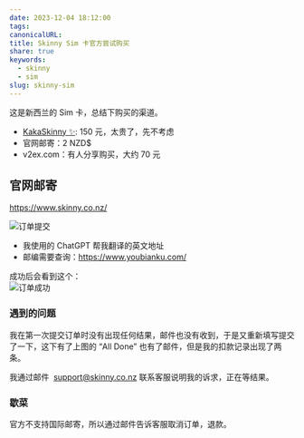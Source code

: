```yaml
---  
date: 2023-12-04 18:12:00  
tags:   
canonicalURL:   
title: Skinny Sim 卡官方尝试购买  
share: true  
keywords:  
  - skinny  
  - sim  
slug: skinny-sim  
---  
```

  
  
这是新西兰的 Sim 卡，总结下购买的渠道。  
  
- [KakaSkinny ✨](https://kakaskinny.com/): 150 元，太贵了，先不考虑  
- 官网邮寄：2 NZD$  
- v2ex.com：有人分享购买，大约 70 元  
  
## 官网邮寄  
  
https://www.skinny.co.nz/  
  
![订单提交](/images/1f99e23dbee625c0cc796f17163cc5d3.png)  
- 我使用的 ChatGPT 帮我翻译的英文地址  
- 邮编需要查询：https://www.youbianku.com/  
  
成功后会看到这个：  
![订单成功](/images/a8fd3d2347aa2c925146c79d603fdb27.png)  
  
### 遇到的问题  
我在第一次提交订单时没有出现任何结果，邮件也没有收到，于是又重新填写提交了一下，这下有了上图的 “All Done” 也有了邮件，但是我的扣款记录出现了两条。  
  
我通过邮件  [support@skinny.co.nz](mailto:support@skinny.co.nz) 联系客服说明我的诉求，正在等结果。  
  
### 歇菜  
官方不支持国际邮寄，所以通过邮件告诉客服取消订单，退款。